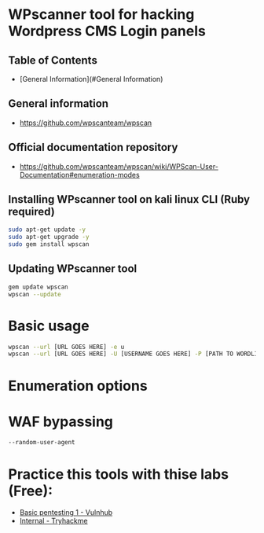 # WPscanner tool for hacking Wordpress CMS Login panels
## Table of Contents
- [General Information](#General Information)

## General information
- https://github.com/wpscanteam/wpscan
## Official documentation repository
- https://github.com/wpscanteam/wpscan/wiki/WPScan-User-Documentation#enumeration-modes

## Installing WPscanner tool on kali linux CLI (Ruby required)
```bash
sudo apt-get update -y
sudo apt-get upgrade -y
sudo gem install wpscan
```
## Updating WPscanner tool
```bash
gem update wpscan
wpscan --update
```
# Basic usage
```bash
wpscan --url [URL GOES HERE] -e u
wpscan --url [URL GOES HERE] -U [USERNAME GOES HERE] -P [PATH TO WORDLIST]
```
# Enumeration options


# WAF bypassing
```bash
--random-user-agent
```

# Practice this tools with thise labs (Free):
- [Basic pentesting 1 - Vulnhub](https://www.vulnhub.com/entry/basic-pentesting-1,216/)
- [Internal - Tryhackme](https://tryhackme.com/room/internal)
